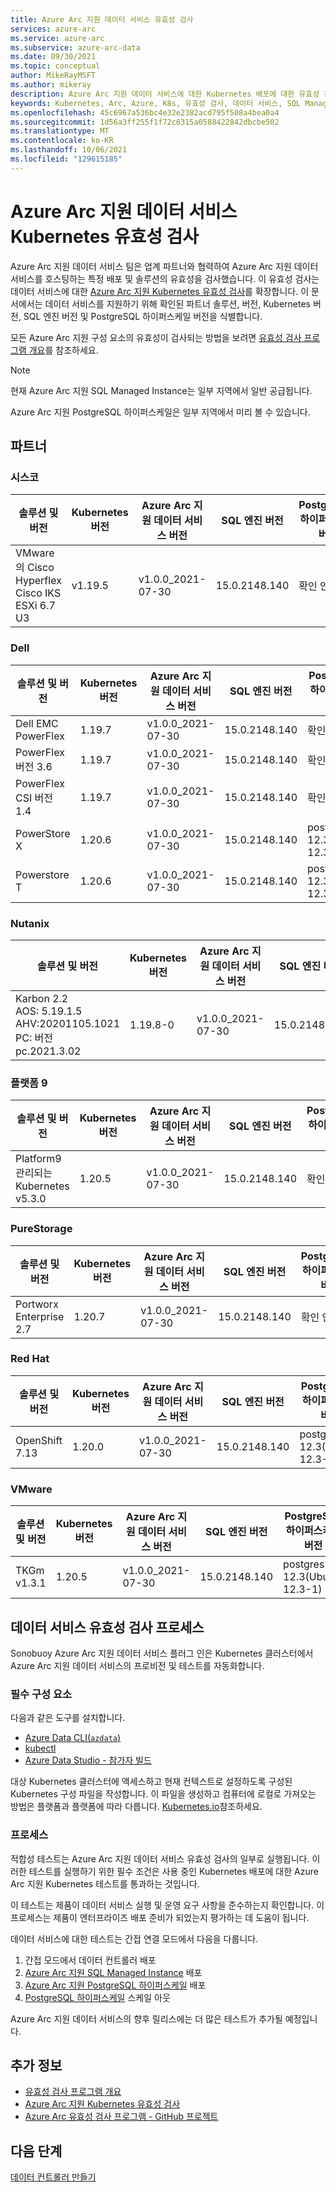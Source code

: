 ```yaml
---
title: Azure Arc 지원 데이터 서비스 유효성 검사
services: azure-arc
ms.service: azure-arc
ms.subservice: azure-arc-data
ms.date: 09/30/2021
ms.topic: conceptual
author: MikeRayMSFT
ms.author: mikeray
description: Azure Arc 지원 데이터 서비스에 대한 Kubernetes 배포에 대한 유효성 검사 프로그램을 설명합니다.
keywords: Kubernetes, Arc, Azure, K8s, 유효성 검사, 데이터 서비스, SQL Managed Instance
ms.openlocfilehash: 45c6967a536bc4e32e2382acd795f508a4bea0a4
ms.sourcegitcommit: 1d56a3ff255f1f72c6315a0588422842dbcbe502
ms.translationtype: MT
ms.contentlocale: ko-KR
ms.lasthandoff: 10/06/2021
ms.locfileid: "129615185"
---
```

# <a name="azure-arc-enabled-data-services-kubernetes-validation"></a>Azure Arc 지원 데이터 서비스 Kubernetes 유효성 검사

Azure Arc 지원 데이터 서비스 팀은 업계 파트너와 협력하여 Azure Arc 지원 데이터 서비스를 호스팅하는 특정 배포 및 솔루션의 유효성을 검사했습니다. 이 유효성 검사는 데이터 서비스에 대한 [Azure Arc 지원 Kubernetes 유효성 검사](../kubernetes/validation-program.md)를 확장합니다. 이 문서에서는 데이터 서비스를 지원하기 위해 확인된 파트너 솔루션, 버전, Kubernetes 버전, SQL 엔진 버전 및 PostgreSQL 하이퍼스케일 버전을 식별합니다. 

모든 Azure Arc 지원 구성 요소의 유효성이 검사되는 방법을 보려면 [유효성 검사 프로그램 개요](../validation-program/overview.md)를 참조하세요.

> [!NOTE]
> 현재 Azure Arc 지원 SQL Managed Instance는 일부 지역에서 일반 공급됩니다.
>
> Azure Arc 지원 PostgreSQL 하이퍼스케일은 일부 지역에서 미리 볼 수 있습니다.

## <a name="partners"></a>파트너

### <a name="cisco"></a>시스코

|솔루션 및 버전 | Kubernetes 버전 | Azure Arc 지원 데이터 서비스 버전 | SQL 엔진 버전 | PostgreSQL 하이퍼스케일 버전
|-----|-----|-----|-----|-----|
|VMware의 Cisco Hyperflex <br/> Cisco IKS ESXi 6.7 U3 |v1.19.5|v1.0.0_2021-07-30|15.0.2148.140| 확인 안 함 |

### <a name="dell"></a>Dell

|솔루션 및 버전 | Kubernetes 버전 | Azure Arc 지원 데이터 서비스 버전 | SQL 엔진 버전 | PostgreSQL 하이퍼스케일 버전
|-----|-----|-----|-----|-----|
| Dell EMC PowerFlex |1.19.7|v1.0.0_2021-07-30|15.0.2148.140 | 확인 안 함 |
| PowerFlex 버전 3.6 |1.19.7|v1.0.0_2021-07-30|15.0.2148.140 | 확인 안 함 |
| PowerFlex CSI 버전 1.4 |1.19.7|v1.0.0_2021-07-30|15.0.2148.140 | 확인 안 함 |
| PowerStore X|1.20.6|v1.0.0_2021-07-30|15.0.2148.140 |postgres 12.3(Ubuntu 12.3-1) |
| Powerstore T|1.20.6|v1.0.0_2021-07-30|15.0.2148.140 |postgres 12.3(Ubuntu 12.3-1)|

### <a name="nutanix"></a>Nutanix

|솔루션 및 버전 | Kubernetes 버전 | Azure Arc 지원 데이터 서비스 버전 | SQL 엔진 버전 | PostgreSQL 하이퍼스케일 버전
|-----|-----|-----|-----|-----|
| Karbon 2.2<br/>AOS: 5.19.1.5<br/>AHV:20201105.1021<br/>PC: 버전 pc.2021.3.02<br/> | 1.19.8-0 | v1.0.0_2021-07-30 | 15.0.2148.140|postgres 12.3(Ubuntu 12.3-1)|

### <a name="platform-9"></a>플랫폼 9

|솔루션 및 버전 | Kubernetes 버전 | Azure Arc 지원 데이터 서비스 버전 | SQL 엔진 버전 | PostgreSQL 하이퍼스케일 버전
|-----|-----|-----|-----|-----|
| Platform9 관리되는 Kubernetes v5.3.0 | 1.20.5 | v1.0.0_2021-07-30| 15.0.2148.140 | 확인 안 함 |

### <a name="purestorage"></a>PureStorage

|솔루션 및 버전 | Kubernetes 버전 | Azure Arc 지원 데이터 서비스 버전 | SQL 엔진 버전 | PostgreSQL 하이퍼스케일 버전
|-----|-----|-----|-----|-----|
| Portworx Enterprise 2.7 | 1.20.7 | v1.0.0_2021-07-30 | 15.0.2148.140 | 확인 안 함 |

### <a name="red-hat"></a>Red Hat

|솔루션 및 버전 | Kubernetes 버전 | Azure Arc 지원 데이터 서비스 버전 | SQL 엔진 버전 | PostgreSQL 하이퍼스케일 버전
|-----|-----|-----|-----|-----|
| OpenShift 7.13 | 1.20.0 | v1.0.0_2021-07-30 | 15.0.2148.140 | postgres 12.3(Ubuntu 12.3-1)|

### <a name="vmware"></a>VMware

|솔루션 및 버전 | Kubernetes 버전 | Azure Arc 지원 데이터 서비스 버전 | SQL 엔진 버전 | PostgreSQL 하이퍼스케일 버전
|-----|-----|-----|-----|-----|
| TKGm v1.3.1 | 1.20.5 | v1.0.0_2021-07-30 | 15.0.2148.140|postgres 12.3(Ubuntu 12.3-1)|

## <a name="data-services-validation-process"></a>데이터 서비스 유효성 검사 프로세스

Sonobuoy Azure Arc 지원 데이터 서비스 플러그 인은 Kubernetes 클러스터에서 Azure Arc 지원 데이터 서비스의 프로비전 및 테스트를 자동화합니다.

### <a name="prerequisites"></a>필수 구성 요소

다음과 같은 도구를 설치합니다. 

- [Azure Data CLI(`azdata`)](/sql/azdata/install/deploy-install-azdata)
- [kubectl](https://kubernetes.io/docs/home/)
- [Azure Data Studio - 참가자 빌드](https://github.com/microsoft/azuredatastudio)

대상 Kubernetes 클러스터에 액세스하고 현재 컨텍스트로 설정하도록 구성된 Kubernetes 구성 파일을 작성합니다. 이 파일을 생성하고 컴퓨터에 로컬로 가져오는 방법은 플랫폼과 플랫폼에 따라 다릅니다. [Kubernetes.io](https://kubernetes.io/docs/home/)참조하세요.

### <a name="process"></a>프로세스

적합성 테스트는 Azure Arc 지원 데이터 서비스 유효성 검사의 일부로 실행됩니다. 이러한 테스트를 실행하기 위한 필수 조건은 사용 중인 Kubernetes 배포에 대한 Azure Arc 지원 Kubernetes 테스트를 통과하는 것입니다.

이 테스트는 제품이 데이터 서비스 실행 및 운영 요구 사항을 준수하는지 확인합니다. 이 프로세스는 제품이 엔터프라이즈 배포 준비가 되었는지 평가하는 데 도움이 됩니다.

데이터 서비스에 대한 테스트는 간접 연결 모드에서 다음을 다룹니다.

1. 간접 모드에서 데이터 컨트롤러 배포
2. [Azure Arc 지원 SQL Managed Instance](create-sql-managed-instance.md) 배포
3. [Azure Arc 지원 PostgreSQL 하이퍼스케일](create-postgresql-hyperscale-server-group.md) 배포
4. [PostgreSQL 하이퍼스케일](scale-out-in-postgresql-hyperscale-server-group.md) 스케일 아웃

Azure Arc 지원 데이터 서비스의 향후 릴리스에는 더 많은 테스트가 추가될 예정입니다.

## <a name="additional-information"></a>추가 정보

- [유효성 검사 프로그램 개요](../validation-program/overview.md)
- [Azure Arc 지원 Kubernetes 유효성 검사](../kubernetes/validation-program.md)
- [Azure Arc 유효성 검사 프로그램 - GitHub 프로젝트](https://github.com/Azure/azure-arc-validation/)

## <a name="next-steps"></a>다음 단계

[데이터 컨트롤러 만들기](create-data-controller.md)
